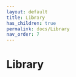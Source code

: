 ```yaml
---
layout: default
title: Library
has_children: true
permalink: docs/Library
nav_order: 7
---
```


# Library